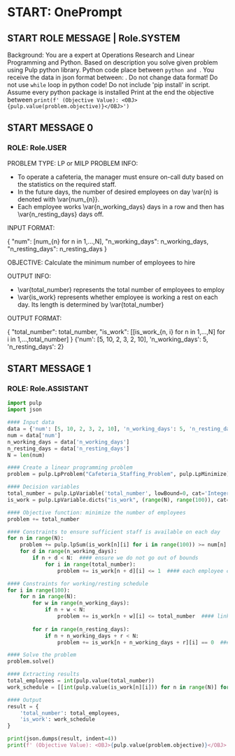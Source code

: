 # START: OnePrompt 
## START ROLE MESSAGE | Role.SYSTEM 
Background: You are a expert at Operations Research and Linear Programming and Python. Based on description you solve given problem using Pulp python library. Python code place between ```python and ```. You receive the data in json format between: <DATA></DATA>. Do not change data format! Do not use `while` loop in python code! Do not include 'pip install' in script. Assume every python package is installed Print at the end the objective between <OBJ></OBJ> `print(f' (Objective Value): <OBJ>{pulp.value(problem.objective)}</OBJ>')`  
## START MESSAGE 0 
### ROLE: Role.USER
<DESCRIPTION>
PROBLEM TYPE: LP or MILP
PROBLEM INFO:

- To operate a cafeteria, the manager must ensure on-call duty based on the statistics on the required staff. 
- In the future days, the number of desired employees on day \var{n} is denoted with \var{num_{n}}.
- Each employee works \var{n_working_days} days in a row and then has \var{n_resting_days} days off.

INPUT FORMAT:

{
	"num": [num_{n} for n in 1,...,N],
	"n_working_days": n_working_days,
	"n_resting_days": n_resting_days
}


OBJECTIVE: Calculate the minimum number of employees to hire

OUTPUT INFO:

- \var{total_number} represents the total number of employees to employ
- \var{is_work} represents whether employee is working a rest on each day. Its length is determined by \var{total_number}

OUTPUT FORMAT:

{
	"total_number": total_number,
	"is_work": [[is_work_{n, i} for n in 1,...,N] for i in 1,...,total_number]
}
</DESCRIPTION>
<DATA>
{'num': [5, 10, 2, 3, 2, 10], 'n_working_days': 5, 'n_resting_days': 2}</DATA>


## START MESSAGE 1 
### ROLE: Role.ASSISTANT
```python
import pulp
import json

#### Input data
data = {'num': [5, 10, 2, 3, 2, 10], 'n_working_days': 5, 'n_resting_days': 2}
num = data['num']
n_working_days = data['n_working_days']
n_resting_days = data['n_resting_days']
N = len(num)

#### Create a linear programming problem
problem = pulp.LpProblem("Cafeteria_Staffing_Problem", pulp.LpMinimize)

#### Decision variables
total_number = pulp.LpVariable('total_number', lowBound=0, cat='Integer')
is_work = pulp.LpVariable.dicts("is_work", (range(N), range(100)), cat='Binary')  #### 100 is an arbitrary upper guess for employees

#### Objective function: minimize the number of employees
problem += total_number

#### Constraints to ensure sufficient staff is available on each day
for n in range(N):
    problem += pulp.lpSum(is_work[n][i] for i in range(100)) >= num[n]  #### ensure enough staff on each day
    for d in range(n_working_days):
        if n + d < N:  #### ensure we do not go out of bounds
            for i in range(total_number):
                problem += is_work[n + d][i] <= 1  #### each employee can only work 1 shift

#### Constraints for working/resting schedule
for i in range(100):
    for n in range(N):
        for w in range(n_working_days):
            if n + w < N:
                problem += is_work[n + w][i] <= total_number  #### link employees to total number
        
        for r in range(n_resting_days):
            if n + n_working_days + r < N:
                problem += is_work[n + n_working_days + r][i] == 0  #### resting days

#### Solve the problem
problem.solve()

#### Extracting results
total_employees = int(pulp.value(total_number))
work_schedule = [[int(pulp.value(is_work[n][i])) for n in range(N)] for i in range(total_employees)]

#### Output
result = {
    'total_number': total_employees,
    'is_work': work_schedule
}

print(json.dumps(result, indent=4))
print(f' (Objective Value): <OBJ>{pulp.value(problem.objective)}</OBJ>')
```

